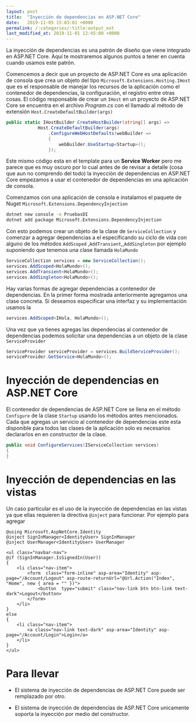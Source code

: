 ```yaml
---
layout: post
title:  "Inyección de dependencias en ASP.NET Core"
date:   2019-11-05 15:03:01 +0000
permalink: /:categories/:title:output_ext
last_modified_at: 2019-11-01 12:45:00 +0000
---
```


La inyección de dependencias es una patrón de diseño que viene integrado en ASP.NET Core. Aquí te mostraremos algunos puntos a tener en cuenta cuando usamos este patrón.

Comencemos a decir que un proyecto de ASP.NET Core es una aplicación de consola que crea un objeto del tipo `Microsoft.Extensions.Hosting.IHost` que es el responsable de manejar los recursos de la aplicación como el contenedor de dependencias, la configuración, el registro entre otras cosas. El código responsable de crear un `IHost` en un proyecto de ASP.NET Core se encuentra en el archivo  _Program.cs_ con el llamado al método de extensión `Host.CreateDefaultBuilder(args)`

```cs
public static IHostBuilder CreateHostBuilder(string[] args) =>
            Host.CreateDefaultBuilder(args)
                .ConfigureWebHostDefaults(webBuilder =>
                {
                    webBuilder.UseStartup<Startup>();
                });
```

Este mismo código esta en el template para un **Service Worker** pero me parece que es muy oscuro por lo cual antes de de revisar a detalle (cosa que aun no comprendo del todo) la inyección de dependencias en ASP.NET Core empezamos a usar el contenedor de dependencias en una aplicación de consola.

Comenzamos con una aplicación de consola e instalamos el paquete de Nuget `Microsoft.Extensions.DependencyInjection`

```bash
dotnet new console -o PruebasDI
dotnet add package Microsoft.Extensions.DependencyInjection
```

Con esto podemos crear un objeto de la clase de `ServiceCollection` y comenzar a agregar dependencias a el especificando su ciclo de vida con alguno de los métodos `AddScoped` ,`AddTransient`,,`AddSingleton` por ejemplo suponiendo que tenemos una clase llamada `HolaMundo`

```cs
ServiceCollection services = new ServiceCollection();
services.AddScoped<HolaMundo>();
services.AddTransient<HolaMundo>();
services.AddSingleton<HolaMundo>();
```

Hay varias formas de agregar dependencias a contenedor de dependencias. En la primer forma mostrada anteriormente agregamos una clase concreta. Si deseamos especificar una interfaz y su implementación usamos la

```cs
services.AddScoped<IHola, HolaMundo>();
```

Una vez que ya tienes agregas las dependencias al contenedor de dependencias podemos solicitar una dependencias a un objeto de la clase `ServiceProvider`

```cs
ServiceProvider serviceProvider = services.BuildServiceProvider();
serviceProvider.GetService<HolaMundo>();
```

# Inyección de dependencias en ASP.NET Core

El contenedor de dependencias de ASP.NET Core se llena en el método `Configure` de la clase `Startup` usando los métodos antes mencionados. Cada que agregas un servicio al contenedor de dependencias este esta disponible para todos las clases de la aplicación solo es necesarios declararlos en en constructor de la clase.

```cs
public void ConfigureServices(IServiceCollection services)
{
}
```

# Inyección de dependencias en las vistas

Un caso particular es el uso de la inyección de dependencias en las vistas ya que ellas requieren la directiva `@inject` para funcionar. Por ejemplo para agregar 

```cshtml
@using Microsoft.AspNetCore.Identity
@inject SignInManager<IdentityUser> SignInManager
@inject UserManager<IdentityUser> UserManager

<ul class="navbar-nav">
@if (SignInManager.IsSignedIn(User))
{
    <li class="nav-item">
        <form  class="form-inline" asp-area="Identity" asp-page="/Account/Logout" asp-route-returnUrl="@Url.Action("Index", "Home", new { area = "" })">
            <button  type="submit" class="nav-link btn btn-link text-dark">Logout</button>
        </form>
    </li>
}
else
{
    <li class="nav-item">
        <a class="nav-link text-dark" asp-area="Identity" asp-page="/Account/Login">Login</a>
    </li>
}
</ul>
```

# Para llevar

* El sistema de inyección de dependencias de ASP.NET Core puede ser remplazado por otro.

* El sistema de inyección de dependencias de ASP.NET Core unicamente soporta la inyección por medio del constructor.
